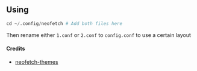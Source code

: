 ## Using

```py
cd ~/.config/neofetch # Add both files here
```

Then rename either `1.conf` or `2.conf` to `config.conf` to use a certain layout

#### Credits

- [neofetch-themes](https://github.com/Chick2D/neofetch-themes)
